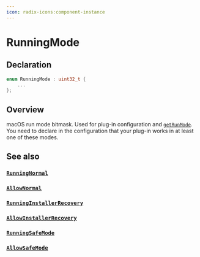 ```yaml
---
icon: radix-icons:component-instance
---
```


# RunningMode

## Declaration

```cpp
enum RunningMode : uint32_t {
    ...
};
```

## Overview

macOS run mode bitmask. Used for plug-in configuration and [`getRunMode`](/lilu-docs/kern_api.hpp/liluapi/getrunmode). You need to declare in the configuration that your plug-in works in at least one of these modes.

## See also

### [`RunningNormal`](/lilu-docs/kern_api.hpp/liluapi/runningmode/runningnormal)

### [`AllowNormal`](/lilu-docs/kern_api.hpp/liluapi/runningmode/allownormal)

### [`RunningInstallerRecovery`](/lilu-docs/kern_api.hpp/liluapi/runningmode/runninginstallerrecovery)

### [`AllowInstallerRecovery`](/lilu-docs/kern_api.hpp/liluapi/runningmode/allowinstallerrecovery)

### [`RunningSafeMode`](/lilu-docs/kern_api.hpp/liluapi/runningmode/runningsafemode)

### [`AllowSafeMode`](/lilu-docs/kern_api.hpp/liluapi/runningmode/allowsafemode)
